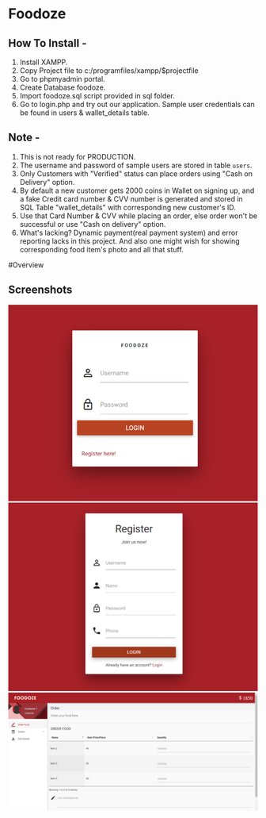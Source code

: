 # Foodoze

## How To Install -

1. Install XAMPP.
2. Copy Project file to c:/programfiles/xampp/$projectfile
3. Go to phpmyadmin portal.
4. Create Database foodoze.
5. Import foodoze.sql script provided in sql folder.
6. Go to login.php and try out our application. Sample user credentials can be found in users & wallet_details table.

## Note -

1. This is not ready for PRODUCTION.
2. The username and password of sample users are stored in table `users`.
3. Only Customers with "Verified" status can place orders using "Cash on Delivery" option.
4. By default a new customer gets 2000 coins in Wallet on signing up, and a fake Credit card number & CVV number is generated and stored in SQL Table "wallet_details" with corresponding new customer's ID.
5. Use that Card Number & CVV while placing an order, else order won't be successful or use "Cash on delivery" option.
6. What's lacking? Dynamic payment(real payment system) and error reporting lacks in this project. And also one might wish for showing corresponding food item's photo and all that stuff.

#Overview

## Screenshots

<img src="./site screenshots/login.png" />
<img src="./site screenshots/register.png" />
<img src="./site screenshots/customer.png" />
